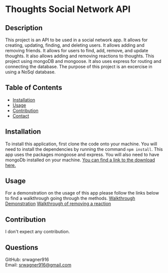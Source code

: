 # Thoughts Social Network API

## Description
This project is an API to be used in a social network app. It allows for creating, updating, finding, and deleting users. It allows adding and removing friends. It allows for users to find, add, remove, and update thoughts. It also allows adding and removing reactions to thoughts. This project using mongoDB and mongoose. It also uses express for routing and connecting the database. The purpose of this project is an excercise in using a NoSql database.
## Table of Contents
  * [Installation](#Installation)
  * [Usage](#Usage)
  * [Contribution](#Contribution)
  * [Contact](#Questions)
## Installation
To install this application, first clone the code onto your machine. You will need to install the dependencies by running the command `npm install`. This app uses the packages mongoose and express. You will also need to have mongoDb installed on your machine. [You can find a link to the download here.](https://www.mongodb.com/try/download/community)
## Usage
For a demonstration on the usage of this app please follow the links below to find a walkthrough going through the methods.
[Walkthrough Demonstration](https://drive.google.com/file/d/1NVq-fuD4u5P9zOeVuPmNbLEEtCCscP8K/view)
[Walkthrough of removing a reaction](https://drive.google.com/file/d/1eKINQsNHWLw1bilrG74MRIK2aPmN7fmU/view)

## Contribution
I don't expect any contribution.

## Questions
GitHub: srwagner916<br>
Email: <srwagner916@gmail.com>
